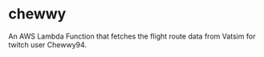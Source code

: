 # chewwy

An AWS Lambda Function that fetches the flight route data from Vatsim for twitch user Chewwy94.
